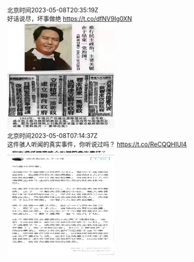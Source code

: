北京时间2023-05-08T20:35:19Z<br>好话说尽，坏事做绝 https://t.co/dfNV9Ig0XN<br><img src='/temp/2023/1655551953655455744_0.jpg' width='250' height='250'><br>北京时间2023-05-08T07:14:37Z<br>这件骇人听闻的真实事件，你听说过吗？ https://t.co/ReCQQHIUl4<br><img src='/temp/2023/1655350454447140864_0.jpg' width='250' height='250'><br>